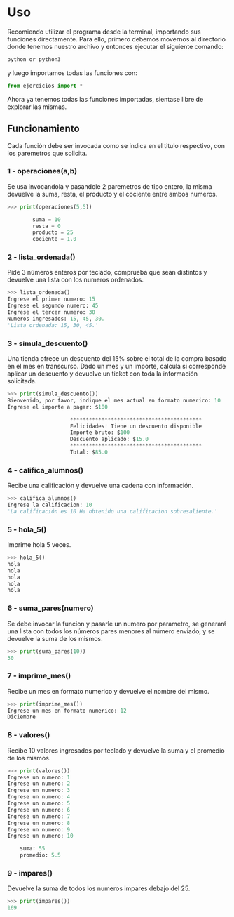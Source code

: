 # Uso
Recomiendo utilizar el programa desde la terminal, importando sus funciones directamente.
Para ello, primero debemos movernos al directorio donde tenemos nuestro archivo y entonces ejecutar el siguiente comando:
```bash
python or python3
```
y luego importamos todas las funciones con:
```python
from ejercicios import *
```
Ahora ya tenemos todas las funciones importadas, sientase libre de explorar las mismas.
## Funcionamiento
Cada función debe ser invocada como se indica en el titulo respectivo, con los paremetros que solicita.
### 1 - operaciones(a,b)
Se usa invocandola y pasandole 2 paremetros de tipo entero, la misma devuelve la suma, resta, el producto y el cociente entre ambos numeros.
```python
>>> print(operaciones(5,5))

        suma = 10
        resta = 0
        producto = 25
        cociente = 1.0   
```
### 2 - lista_ordenada()
Pide 3 números enteros por teclado, comprueba que sean distintos y devuelve una lista con los numeros ordenados.
```python
>>> lista_ordenada()
Ingrese el primer numero: 15
Ingrese el segundo numero: 45
Ingrese el tercer numero: 30
Numeros ingresados: 15, 45, 30.
'Lista ordenada: 15, 30, 45.'
```
### 3 - simula_descuento()
Una tienda ofrece un descuento del 15% sobre el total de la compra basado en el mes en transcurso. Dado un mes y un importe, calcula si corresponde aplicar un descuento y devuelve un ticket con toda la información solicitada.
```python
>>> print(simula_descuento())
Bienvenido, por favor, indique el mes actual en formato numerico: 10
Ingrese el importe a pagar: $100

                    ******************************************
                    Felicidades! Tiene un descuento disponible
                    Importe bruto: $100
                    Descuento aplicado: $15.0
                    ******************************************
                    Total: $85.0
```
### 4 - califica_alumnos()
Recibe una calificación y devuelve una cadena con información.
```python
>>> califica_alumnos()
Ingrese la calificacion: 10
'La calificación es 10 Ha obtenido una calificacion sobresaliente.'
```
### 5 - hola_5()
Imprime hola 5 veces.
```python
>>> hola_5()
hola
hola
hola
hola
hola

```
### 6 - suma_pares(numero)
Se debe invocar la funcion y pasarle un numero por parametro, se generará una lista con todos los números pares menores al número enviado, y se devuelve la suma de los mismos.
```python
>>> print(suma_pares(10))
30
```
### 7 - imprime_mes()
Recibe un mes en formato numerico y devuelve el nombre del mismo.
```python
>>> print(imprime_mes())
Ingrese un mes en formato numerico: 12
Diciembre
```
### 8 - valores()
Recibe 10 valores ingresados por teclado y devuelve la suma y el promedio de los mismos.
```python
>>> print(valores())
Ingrese un numero: 1
Ingrese un numero: 2
Ingrese un numero: 3
Ingrese un numero: 4
Ingrese un numero: 5
Ingrese un numero: 6
Ingrese un numero: 7
Ingrese un numero: 8
Ingrese un numero: 9
Ingrese un numero: 10

    suma: 55
    promedio: 5.5
```
### 9 - impares()
Devuelve la suma de todos los numeros impares debajo del 25.
```python
>>> print(impares())
169
```
